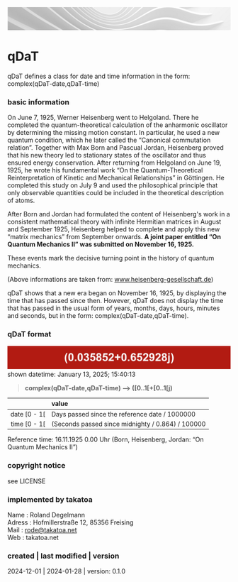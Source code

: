 ![...](takatoa_head-img_1920-200.jpg)

# qDaT

   qDaT defines a class for date and time information in the form: complex(qDaT-date,qDaT-time) 

### basic information

   On June 7, 1925, Werner Heisenberg went to Helgoland. There he completed the quantum-theoretical calculation of the anharmonic oscillator by determining the missing motion constant. In particular, he used a new quantum condition, which he later called the “Canonical commutation relation”. Together with Max Born and Pascual Jordan, Heisenberg proved that his new theory led to stationary states of the oscillator and thus ensured energy conservation. After returning from Helgoland on June 19, 1925, he wrote his fundamental work “On the Quantum-Theoretical Reinterpretation of Kinetic and Mechanical Relationships” in Göttingen. He completed this study on July 9 and used the philosophical principle that only observable quantities could be included in the theoretical description of atoms. 

   After Born and Jordan had formulated the content of Heisenberg's work in a consistent mathematical theory with infinite Hermitian matrices in August and September 1925, Heisenberg helped to complete and apply this new “matrix mechanics” from September onwards. __A joint paper entitled “On Quantum Mechanics II” was submitted on November 16, 1925.__

   These events mark the decisive turning point in the history of quantum mechanics.

   (Above informations are taken from: www.heisenberg-gesellschaft.de)

   qDaT shows that a new era began on November 16, 1925, by displaying the time that has passed since then. However, qDaT does not display the time that has passed in the usual form of years, months, days, hours, minutes and seconds, but in the form: complex(qDaT-date,qDaT-time).

### qDaT format

![...](qDaT_img_1920-200.jpg)
shown datetime: January 13, 2025; 15:40:13
> __complex(qDaT-date,qDaT-time) --> ([0..1[+[0..1[j)__

   | &nbsp; | value |
   | ---: | :----------- |
   | date [0 - 1[ | Days passed since the reference date / 1000000 |
   | time [0 - 1[ | (Seconds passed since midnighty / 0.864) / 100000 |
 
   Reference time: 16.11.1925 0.00 Uhr (Born, Heisenberg, Jordan: “On Quantum Mechanics II”)

### copyright notice 

   see LICENSE

### implemented by takatoa
    
   Name      : Roland Degelmann  
   Adress    : Hofmillerstraße 12, 85356 Freising   
   Mail      : rode@takatoa.net</br>
   Web       : takatoa.net
 
### created | last modified | version

   2024-12-01 | 2024-01-28 | version: 0.1.0

